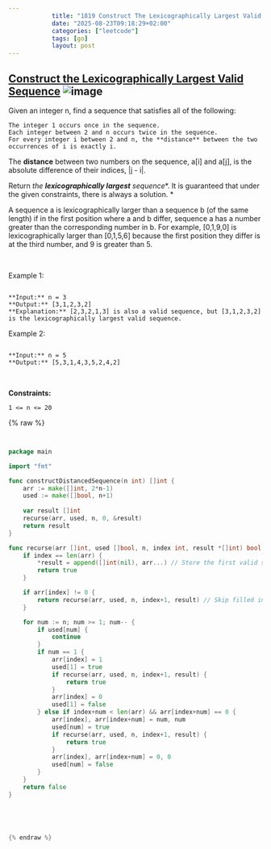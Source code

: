```yaml
---
            title: "1819 Construct The Lexicographically Largest Valid Sequence"
            date: "2025-08-23T09:18:29+02:00"
            categories: ["leetcode"]
            tags: [go]
            layout: post
---
```

            
## [Construct the Lexicographically Largest Valid Sequence](https://leetcode.com/problems/construct-the-lexicographically-largest-valid-sequence) ![image](https://img.shields.io/badge/Difficulty-Medium-orange)

Given an integer n, find a sequence that satisfies all of the following:

	The integer 1 occurs once in the sequence.
	Each integer between 2 and n occurs twice in the sequence.
	For every integer i between 2 and n, the **distance** between the two occurrences of i is exactly i.

The **distance** between two numbers on the sequence, a[i] and a[j], is the absolute difference of their indices, |j - i|.

Return *the **lexicographically largest** sequence**. It is guaranteed that under the given constraints, there is always a solution. *

A sequence a is lexicographically larger than a sequence b (of the same length) if in the first position where a and b differ, sequence a has a number greater than the corresponding number in b. For example, [0,1,9,0] is lexicographically larger than [0,1,5,6] because the first position they differ is at the third number, and 9 is greater than 5.

 

Example 1:

```

**Input:** n = 3
**Output:** [3,1,2,3,2]
**Explanation:** [2,3,2,1,3] is also a valid sequence, but [3,1,2,3,2] is the lexicographically largest valid sequence.

```

Example 2:

```

**Input:** n = 5
**Output:** [5,3,1,4,3,5,2,4,2]

```

 

**Constraints:**

	1 <= n <= 20

{% raw %}


```go


package main

import "fmt"

func constructDistancedSequence(n int) []int {
    arr := make([]int, 2*n-1)
    used := make([]bool, n+1)
    
    var result []int
    recurse(arr, used, n, 0, &result)
    return result
}

func recurse(arr []int, used []bool, n, index int, result *[]int) bool {
    if index == len(arr) {
        *result = append([]int(nil), arr...) // Store the first valid solution
        return true
    }

    if arr[index] != 0 {
        return recurse(arr, used, n, index+1, result) // Skip filled indices
    }

    for num := n; num >= 1; num-- {
        if used[num] {
            continue
        }
        if num == 1 {
            arr[index] = 1
            used[1] = true
            if recurse(arr, used, n, index+1, result) {
                return true
            }
            arr[index] = 0
            used[1] = false
        } else if index+num < len(arr) && arr[index+num] == 0 {
            arr[index], arr[index+num] = num, num
            used[num] = true
            if recurse(arr, used, n, index+1, result) {
                return true
            }
            arr[index], arr[index+num] = 0, 0
            used[num] = false
        }
    }
    return false
}





{% endraw %}
```
